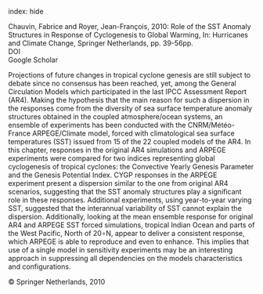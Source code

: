 index: hide

<div class="Citation">

  <div class="Citation-body">
    <div class="Citation-text">Chauvin, Fabrice and Royer, Jean-François, 2010: Role of the SST Anomaly Structures in Response of Cyclogenesis to Global Warming, In: <span class="Article-bookTitle">Hurricanes and Climate Change, </span>Springer Netherlands, pp. 39-56pp.</div>
    <div class="Citation-links">
      <div class="CitationLink" data-href="https://doi.org/10.1007/978-90-481-9510-7_3">
        <div class="CitationLink-icon CitationLink-Doi"></div>
        <div class="CitationLink-text">DOI</div>
      </div>
      <div class="CitationLink" data-href="https://scholar.google.com/scholar?q=10.1007/978-90-481-9510-7_3">
        <div class="CitationLink-icon CitationLink-Scholar"></div>
        <div class="CitationLink-text">Google Scholar</div>
      </div>
    </div>
  </div>
</div>

Projections of future changes in tropical cyclone genesis are still subject to debate since no consensus has been reached, yet, among the General Circulation Models which participated in the last IPCC Assessment Report (AR4). Making the hypothesis that the main reason for such a dispersion in the responses come from the diversity of sea surface temperature anomaly structures obtained in the coupled atmosphere/ocean systems, an ensemble of experiments has been conducted with the CNRM/Météo-France ARPEGE/Climate model, forced with climatological sea surface temperatures (SST) issued from 15 of the 22 coupled models of the AR4. In this chapter, responses in the original AR4 simulations and ARPEGE experiments were compared for two indices representing global cyclogenesis of tropical cyclones: the Convective Yearly Genesis Parameter and the Genesis Potential Index. CYGP responses in the ARPEGE experiment present a dispersion similar to the one from original AR4 scenarios, suggesting that the SST anomaly structures play a significant role in these responses. Additional experiments, using year-to-year varying SST, suggested that the interannual variability of SST cannot explain the dispersion. Additionally, looking at the mean ensemble response for original AR4 and ARPEGE SST forced simulations, tropical Indian Ocean and parts of the West Pacific, North of 20∘N, appear to deliver a consistent response, which ARPEGE is able to reproduce and even to enhance. This implies that use of a single model in sensitivity experiments may be an interesting approach in suppressing all dependencies on the models characteristics and configurations.

<div class="Citation-copy">
&copy; Springer Netherlands, 2010
</div>